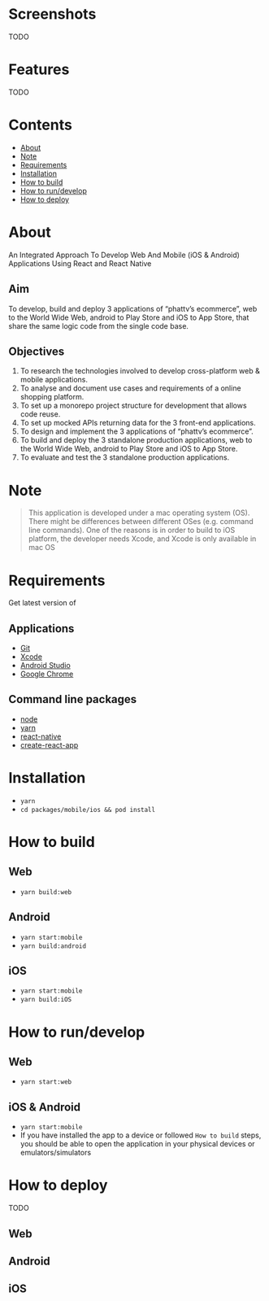 # Screenshots

TODO

# Features

TODO

# Contents

- [About](#About)
- [Note](#Note)
- [Requirements](#Requirements)
- [Installation](#Installation)
- [How to build](#How-to-build)
- [How to run/develop](#How-to-run/develop)
- [How to deploy](#How-to-deploy)

# About

An Integrated Approach To Develop Web And Mobile (iOS & Android) Applications Using React and React Native

## Aim

To develop, build and deploy 3 applications of “phattv’s ecommerce”, web to the World Wide Web, android to Play Store and iOS to App Store, that share the same logic code from the single code base.

## Objectives

1. To research the technologies involved to develop cross-platform web & mobile applications.
2. To analyse and document use cases and requirements of a online shopping platform.
3. To set up a monorepo project structure for development that allows code reuse.
4. To set up mocked APIs returning data for the 3 front-end applications.
5. To design and implement the 3 applications of “phattv’s ecommerce”.
6. To build and deploy the 3 standalone production applications, web to the World Wide Web, android to Play Store and iOS to App Store.
7. To evaluate and test the 3 standalone production applications.

# Note

> This application is developed under a mac operating system (OS). There might be differences between different OSes (e.g. command line commands). One of the reasons is in order to build to iOS platform, the developer needs Xcode, and Xcode is only available in mac OS

# Requirements

Get latest version of

## Applications

- [Git](https://git-scm.com/book/en/v2/Getting-Started-Installing-Git)
- [Xcode](https://developer.apple.com/xcode/)
- [Android Studio](https://developer.android.com/studio/install)
- [Google Chrome](https://www.google.com/chrome/)

## Command line packages

- [node](https://nodejs.org/en/)
- [yarn](https://yarnpkg.com/lang/en/docs/install)
- [react-native](https://facebook.github.io/react-native/docs/getting-started.html)
- [create-react-app](https://github.com/facebook/create-react-app)

# Installation

- `yarn`
- `cd packages/mobile/ios && pod install`

# How to build

## Web

- `yarn build:web`

## Android

- `yarn start:mobile`
- `yarn build:android`

## iOS

- `yarn start:mobile`
- `yarn build:iOS`

# How to run/develop

## Web

- `yarn start:web`

## iOS & Android

- `yarn start:mobile`
- If you have installed the app to a device or followed `How to build` steps, you should be able to open the application in your physical devices or emulators/simulators

# How to deploy

TODO

## Web

## Android

## iOS
